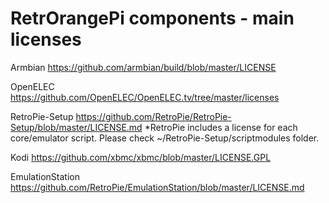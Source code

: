 # RetrOrangePi components - main licenses

Armbian
https://github.com/armbian/build/blob/master/LICENSE

OpenELEC
https://github.com/OpenELEC/OpenELEC.tv/tree/master/licenses

RetroPie-Setup
https://github.com/RetroPie/RetroPie-Setup/blob/master/LICENSE.md 
*RetroPie includes a license for each core/emulator script. Please check ~/RetroPie-Setup/scriptmodules folder.

Kodi
https://github.com/xbmc/xbmc/blob/master/LICENSE.GPL

EmulationStation
https://github.com/RetroPie/EmulationStation/blob/master/LICENSE.md

